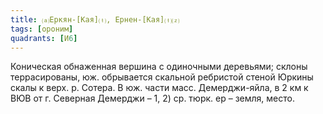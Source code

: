 ```yaml
---
title: ⒜Еркян-[Кая]⒯, Ернен-[Кая]⒯⒵
tags: [ороним]
quadrants: [И6]
---
```


Коническая обнаженная вершина с одиночными деревьями; склоны террасированы, юж.
обрывается скальной ребристой стеной Юркины скалы к верх. р. Сотера. В юж. части
масс. Демерджи-яйла, в 2 км к ВЮВ от г. Северная Демерджи – 1, 2) ср. тюрк. ер –
земля, место.
